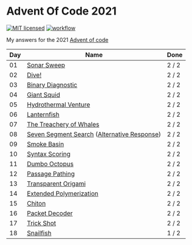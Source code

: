# Advent Of Code 2021

[![MIT licensed](https://img.shields.io/badge/license-MIT-blue.svg)](./LICENSE)
[![workflow](https://github.com/ManevilleF/AdventOfCode2021/actions/workflows/rust.yaml/badge.svg)](https://github.com/ManevilleF/AdventOfCode2021/actions/workflows/rust.yaml)

My answers for the 2021 [Advent of code](https://adventofcode.com/2021)

| Day | Name | Done |
|-----|------|------|
| 01 | [Sonar Sweep](day_01/src/main.rs)|  2 / 2 |
| 02 | [Dive!](day_02/src/main.rs) | 2 / 2 |
| 03 | [Binary Diagnostic](day_03/src/main.rs)|  2 / 2 |
| 04 | [Giant Squid](day_04/src/main.rs) | 2 / 2 |
| 05 | [Hydrothermal Venture](day_05/src/main.rs) | 2 / 2 |
| 06 | [Lanternfish](day_06/src/main.rs) | 2 / 2 |
| 07 | [The Treachery of Whales](day_07/src/main.rs)|  2 / 2 |
| 08 | [Seven Segment Search](day_08/src/main.rs) ([Alternative Response](day_08_alternative/src/main.rs))| 2 / 2 |
| 09 | [Smoke Basin](day_09/src/main.rs) | 2 / 2 |
| 10 | [Syntax Scoring](day_10/src/main.rs) | 2 / 2 |
| 11 | [Dumbo Octopus](day_11/src/main.rs) | 2 / 2 |
| 12 | [Passage Pathing](day_12/src/main.rs) | 2 / 2 |
| 13 | [Transparent Origami](day_13/src/main.rs) | 2 / 2 |
| 14 | [Extended Polymerization](day_14/src/main.rs) | 2 / 2 |
| 15 | [Chiton](day_15/src/main.rs) | 2 / 2 |
| 16 | [Packet Decoder](day_16/src/main.rs) | 2 / 2 |
| 17 | [Trick Shot](day_17/src/main.rs) | 2 / 2 |
| 18 | [Snailfish](day_18/src/main.rs) | 1 / 2 |